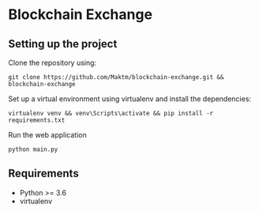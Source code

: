 # Blockchain Exchange

## Setting up the project
Clone the repository using:

```
git clone https://github.com/Maktm/blockchain-exchange.git && blockchain-exchange
```

Set up a virtual environment using virtualenv and install the dependencies:

```
virtualenv venv && venv\Scripts\activate && pip install -r requirements.txt
```

Run the web application

```
python main.py
```

## Requirements
* Python >= 3.6
* virtualenv

